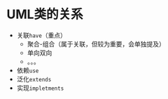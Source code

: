 # UML类的关系

- 关联`have`（重点）
  - 聚合-组合（属于关联，但较为重要，会单独提及）
  - 单向双向
  - 。。。
- 依赖`use`
- 泛化`extends`
- 实现`impletments`